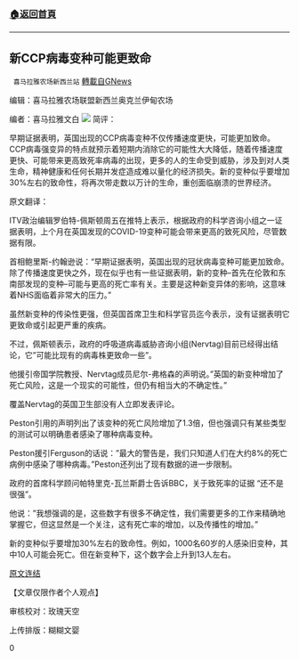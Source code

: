 ###  [:house:返回首頁](https://github.com/ourhimalayas/txt)
---

## 新CCP病毒变种可能更致命
` 喜马拉雅农场新西兰站` [轉載自GNews](https://gnews.org/zh-hans/809690/)

编辑：喜马拉雅农场联盟新西兰奥克兰伊甸农场

编者：喜马拉雅文白
![]()![](https://www.gnews.org/wp-content/uploads/2021/01/image001-31.jpg)
简评：

早期证据表明，英国出现的CCP病毒变种不仅传播速度更快，可能更加致命。CCP病毒强变异的特点就预示着短期内消除它的可能性大大降低，随着传播速度更快、可能带来更高致死率病毒的出现，更多的人的生命受到威胁，涉及到对人类生命，精神健康和任何长期并发症造成难以量化的经济损失。新的变种似乎要增加30%左右的致命性，将再次带走数以万计的生命，重创面临崩溃的世界经济。

原文翻译：

ITV政治编辑罗伯特-佩斯顿周五在推特上表示，根据政府的科学咨询小组之一证据表明，上个月在英国发现的COVID-19变种可能会带来更高的致死风险，尽管数据有限。

首相鲍里斯-约翰逊说：“早期证据表明，英国出现的冠状病毒变种可能更加致命。除了传播速度更快之外，现在似乎也有一些证据表明，新的变种–首先在伦敦和东南部发现的变种–可能与更高的死亡率有关。主要是这种新变异体的影响，这意味着NHS面临着非常大的压力。”

虽然新变种的传染性更强，但英国首席卫生和科学官员迄今表示，没有证据表明它更致命或引起更严重的疾病。

不过，佩斯顿表示，政府的呼吸道病毒威胁咨询小组(Nervtag)目前已经得出结论，它”可能比现有的病毒株更致命一些”。

他援引帝国学院教授、Nervtag成员尼尔-弗格森的声明说。”英国的新变种增加了死亡风险，这是一个现实的可能性，但仍有相当大的不确定性。”

覆盖Nervtag的英国卫生部没有人立即发表评论。

Peston引用的声明列出了该变种的死亡风险增加了1.3倍，但也强调只有某些类型的测试可以明确患者感染了哪种病毒变种。

Peston援引Ferguson的话说：”最大的警告是，我们只知道人们在大约8%的死亡病例中感染了哪种病毒。”Peston还列出了现有数据的进一步限制。

政府的首席科学顾问帕特里克-瓦兰斯爵士告诉BBC，关于致死率的证据 “还不是很强”。

他说：”我想强调的是，这些数字有很多不确定性，我们需要更多的工作来精确地掌握它，但这显然是一个关注，这有死亡率的增加，以及传播性的增加。”

新的变种似乎要增加30%左右的致命性。例如，1000名60岁的人感染旧变种，其中10人可能会死亡。但在新变种下，这个数字会上升到13人左右。



[原文连结](https://www.newsmax.com/newsfront/covid-uk-variant-deadlier/2021/01/22/id/1006806/)

【文章仅限作者个人观点】

审核校对：玫瑰天空

上传排版：糊糊文婴

0
